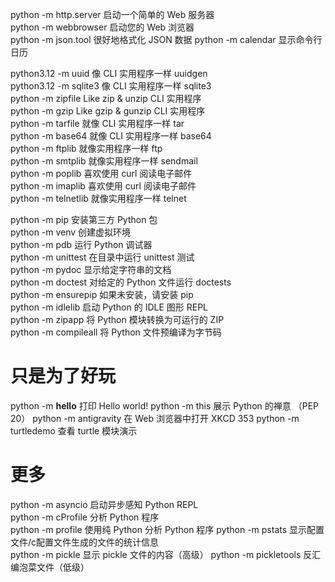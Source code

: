 python -m http.server	启动一个简单的 Web 服务器	 
python -m webbrowser	启动您的 Web 浏览器	
python -m json.tool	很好地格式化 JSON 数据
python -m calendar	显示命令行日历	 



python3.12 -m uuid	像 CLI 实用程序一样 uuidgen	 
python3.12 -m sqlite3	像 CLI 实用程序一样 sqlite3	
python -m zipfile	Like zip & unzip CLI 实用程序	
python -m gzip	Like gzip & gunzip CLI 实用程序	 
python -m tarfile	就像 CLI 实用程序一样 tar	
python -m base64	就像 CLI 实用程序一样 base64	
python -m ftplib	就像实用程序一样 ftp	
python -m smtplib	就像实用程序一样 sendmail	
python -m poplib	喜欢使用 curl 阅读电子邮件	
python -m imaplib	喜欢使用 curl 阅读电子邮件	
python -m telnetlib	就像实用程序一样 telnet


python -m pip	安装第三方 Python 包	
python -m venv	创建虚拟环境	 
python -m pdb	运行 Python 调试器	
python -m unittest	在目录中运行 unittest 测试	
python -m pydoc	显示给定字符串的文档	 
python -m doctest	对给定的 Python 文件运行 doctests	 
python -m ensurepip	如果未安装，请安装 pip	 
python -m idlelib	启动 Python 的 IDLE 图形 REPL	 
python -m zipapp	将 Python 模块转换为可运行的 ZIP	 
python -m compileall	将 Python 文件预编译为字节码

# 只是为了好玩
python -m __hello__	 打印 Hello world!
python -m this	展示 Python 的禅意 （PEP 20）
python -m antigravity	在 Web 浏览器中打开 XKCD 353
python -m turtledemo	查看 turtle 模块演示


# 更多 

python -m asyncio	启动异步感知 Python REPL	
python -m cProfile	分析 Python 程序	 
python -m profile	使用纯 Python 分析 Python 程序	
python -m pstats	显示配置文件/c配置文件生成的文件的统计信息	
python -m pickle	显示 pickle 文件的内容（高级）
python -m pickletools	反汇编泡菜文件（低级）	